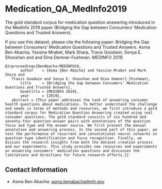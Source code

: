# Medication_QA_MedInfo2019

The gold standard corpus for medication question answering introduced in the MedInfo 2019 paper (Bridging the Gap between Consumers’ Medication Questions and Trusted Answers). 


If you use this dataset, please cite the following paper: 
  Bridging the Gap between Consumers’ Medication Questions and Trusted Answers. Asma Ben Abacha, Yassine Mrabet, Mark Sharp, Travis  Goodwin, Sonya E. Shooshan and and Dina Demner-Fushman. MEDINFO 2019.   

	@inproceedings{BenAbacha:MEDINFO19, 
		   author    = {Asma {Ben Abacha} and Yassine Mrabet and Mark Sharp and
       Travis Goodwin and Sonya E. Shooshan and Dina Demner{-}Fushman},    
		   title     = {Bridging the Gap between Consumers’ Medication Questions and Trusted Answers}, 
		   booktitle = {MEDINFO 2019},   
		   year      = {2019}, 
       abstract = {This paper addresses the task of answering consumer health questions about medications. To better understand the challenge and needs in terms of methods and resources, we first introduce a gold standard corpus for Medication Question Answering created using real consumer questions. The gold standard consists of six hundred and seventy-four question-answer pairs with annotations of the question focus and type and the answer source. We first present the manual annotation and answering process. In the second part of this paper, we test the performance of recurrent and convolutional neural networks in question type identification and focus recognition. Finally, we discuss the research insights from both the dataset creation process and our experiments. This study provides new resources and experiments on answering consumers’ medication questions and discusses the limitations and directions for future research efforts.}}  

Contact Information
-------------------
- Asma Ben Abacha: asma.benabacha@nih.gov
